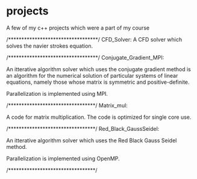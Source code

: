 # projects
A few of my c++ projects which were a part of my course


/**********************************/
CFD_Solver:
A CFD solver which solves the navier strokes equation.

/**********************************/
Conjugate_Gradient_MPI:

An itterative algorithm solver which uses the conjugate gradient method is an algorithm for the numerical solution of particular systems of linear equations, namely those whose matrix is symmetric and positive-definite.

Parallelization is implemented using MPI.

/*********************************/
Matrix_mul:

A code for matrix multiplication. The code is optimized for single core use.

/*********************************/
Red_Black_GaussSeidel:

An itterative algorithm solver which uses the Red Black Gauss Seidel method.

Parallelization is implemented using OpenMP.

/*********************************/

